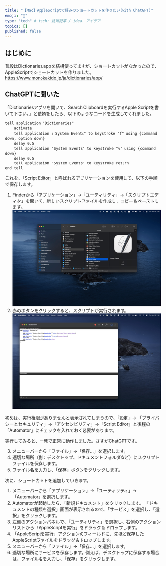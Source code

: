 ```yaml
---
title: "【Mac】AppleScriptで好みのショートカットを作りたい(with ChatGPT)"
emoji: "🦔"
type: "tech" # tech: 技術記事 / idea: アイデア
topics: []
published: false
---
```

## はじめに
普段はDictionaries.appを結構使ってますが、ショートカットがなかったので、AppleScriptでショートカットを作りました。
https://www.monokakido.jp/ja/dictionaries/app/

## ChatGPTに聞いた
「Dictionariesアプリを開いて、Search Clipboardを実行するApple Scriptを書いて下さい。」と依頼をしたら、以下のようなコードを生成してくれました。

```applescript:ChatGPT
tell application "Dictionaries"
    activate
    tell application 」System Events" to keystroke "f" using {command down, option down}
    delay 0.5
    tell application "System Events" to keystroke "v" using {command down}
    delay 0.5
    tell application "System Events" to keystroke return
end tell
```



これを、「Script Editor」と呼ばれるアプリケーションを使用して、以下の手順で保存します。
1. Finderから「アプリケーション」→「ユーティリティ」→「スクリプトエディタ」を開いて、新しいスクリプトファイルを作成し、コピー＆ペーストします。
![](/images/3d626c8c2072f2/scripteditor.jpeg)
1. 赤のボタンをクリックすると、スクリプトが実行されます。
![](/images/3d626c8c2072f2/record.jpg)

初めは、実行権限がありませんと表示されてしまうので、「設定」→ 「プライバシーとセキュリティ」→「アクセシビリティ」→「Script Editor」と後程の「Automator」にチェックを入れておく必要があります。

実行してみると、一発で正常に動作しました。さすがChatGPTです。

3. メニューバーから「ファイル」→「保存...」を選択します。
1. 適切な場所（例：デスクトップ、ドキュメントフォルダなど）にスクリプトファイルを保存します。
1. ファイル名を入力し、「保存」ボタンをクリックします。

次に、ショートカットを追加していきます。
1. メニューバーから「アプリケーション」→「ユーティリティ」→「Automator」を選択します。
1. Automatorが起動したら、「新規ドキュメント」をクリックします。
「ドキュメントの種類を選択」画面が表示されるので、「サービス」を選択し、「選択」をクリックします。
1. 左側のアクションパネルで、「ユーティリティ」を選択し、右側のアクションリストから「AppleScriptを実行」をドラッグ＆ドロップします。
1. 「AppleScriptを実行」アクションのフィールドに、先ほど保存したAppleScriptファイルをドラッグ＆ドロップします。
1. メニューバーから「ファイル」→「保存...」を選択します。
1. 適切な場所にサービスを保存します。例えば、デスクトップに保存する場合は、ファイル名を入力し、「保存」をクリックします。


